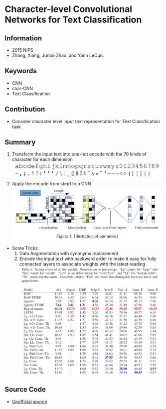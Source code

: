 # Character-level Convolutional Networks for Text Classification
## Information
- 2015 NIPS
- Zhang, Xiang, Junbo Zhao, and Yann LeCun.

## Keywords
- CNN
- char-CNN
- Text Classification

## Contribution
- Consider character level input text representation for Text Classification task

## Summary
1. Transform the input text into one-hot encode with the 70 kinds of character for each dimension
![character dictionary](pic/Character-level_Convolutional_Networks_for_Text_Classification_fig1.PNG)
2. Apply the encode from step1 to a CNN
![Model Structure](pic/Character-level_Convolutional_Networks_for_Text_Classification_fig2.PNG)
- Some Tricks:
	1. Data Augmentation with synonyms replacement
	2. Encode the input text with backward order to make it easy for fully connected layers to associate weights with the latest reading
![Results](pic/Character-level_Convolutional_Networks_for_Text_Classification_fig3.PNG)

## Source Code
- [Unofficial source](https://github.com/mhjabreel/CharCNN)